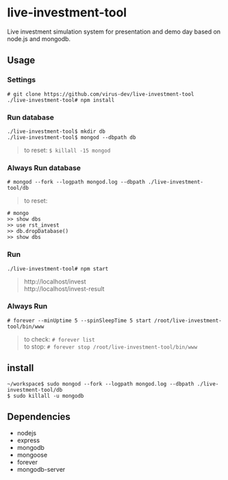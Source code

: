 # live-investment-tool
Live investment simulation system for presentation and demo day based on node.js and mongodb.

## Usage

### Settings
```
# git clone https://github.com/virus-dev/live-investment-tool
./live-investment-tool# npm install
```

### Run database
```
./live-investment-tool$ mkdir db
./live-investment-tool$ mongod --dbpath db
```
> to reset: ```$ killall -15 mongod```  

### Always Run database
```
# mongod --fork --logpath mongod.log --dbpath ./live-investment-tool/db
```
> to reset:
```
# mongo
>> show dbs
>> use rst_invest
>> db.dropDatabase()
>> show dbs
```

### Run
```
./live-investment-tool# npm start
```

> http://localhost/invest  
> http://localhost/invest-result  

### Always Run
```
# forever --minUptime 5 --spinSleepTime 5 start /root/live-investment-tool/bin/www
```
> to check: ```# forever list```  
> to stop: ```# forever stop /root/live-investment-tool/bin/www```

## install

```
~/workspace$ sudo mongod --fork --logpath mongod.log --dbpath ./live-investment-tool/db
$ sudo killall -u mongodb

```

## Dependencies
- nodejs
- express
- mongodb
- mongoose
- forever
- mongodb-server
